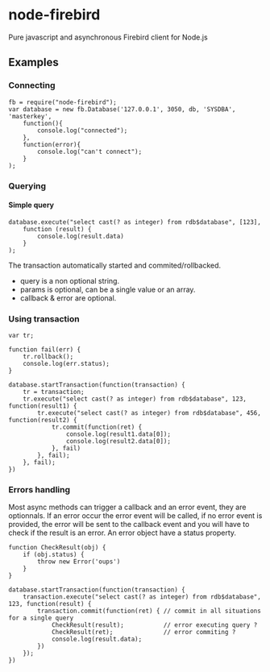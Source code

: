 # node-firebird

Pure javascript and asynchronous Firebird client for Node.js

## Examples

### Connecting

	fb = require("node-firebird");
	var database = new fb.Database('127.0.0.1', 3050, db, 'SYSDBA', 'masterkey', 
		function(){
			console.log("connected");
		}, 
		function(error){
			console.log("can't connect");
		}
	);

### Querying

#### Simple query

	database.execute("select cast(? as integer) from rdb$database", [123],
		function (result) {
			console.log(result.data)
		}
	);

The transaction automatically started and commited/rollbacked.

- query is a non optional string.
- params is optional, can be a single value or an array.
- callback & error are optional.


### Using transaction

	var tr;

	function fail(err) {
		tr.rollback();
		console.log(err.status);
	}

	database.startTransaction(function(transaction) {
		tr = transaction;
		tr.execute("select cast(? as integer) from rdb$database", 123, function(result1) {
			tr.execute("select cast(? as integer) from rdb$database", 456, function(result2) {
				tr.commit(function(ret) {
					console.log(result1.data[0]);
					console.log(result2.data[0]);
				}, fail)
			}, fail);
		}, fail);
	})

### Errors handling

Most async methods can trigger a callback and an error event, they are optionnals. If an error occur the error event will be called, if no error event is provided, the error will be sent to the callback event and you will have to check if the result is an error. An error object have a status property.

	function CheckResult(obj) {
		if (obj.status) {
			throw new Error('oups')
		}
	}

	database.startTransaction(function(transaction) {
		transaction.execute("select cast(? as integer) from rdb$database", 123, function(result) {
			transaction.commit(function(ret) { // commit in all situations for a single query
				CheckResult(result);           // error executing query ?
				CheckResult(ret);              // error commiting ?
				console.log(result.data);
			})
		});
	})
